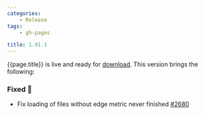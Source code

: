 ```yaml
---
categories:
    - Release
tags:
    - gh-pages

title: 1.91.1
---
```


{{page.title}} is live and ready for [download](https://github.com/MaibornWolff/codecharta/releases/tag/{{page.title}}). This version brings the following:

### Fixed 🐞

-   Fix loading of files without edge metric never finished [#2680](https://github.com/MaibornWolff/codecharta/issues/2680)

